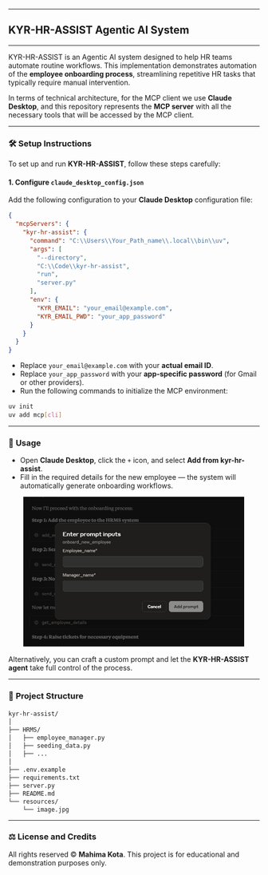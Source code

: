 
---

## **KYR-HR-ASSIST Agentic AI System**

---

KYR-HR-ASSIST is an Agentic AI system designed to help HR teams automate routine workflows.
This implementation demonstrates automation of the **employee onboarding process**, streamlining repetitive HR tasks that typically require manual intervention.

In terms of technical architecture, for the MCP client we use **Claude Desktop**, and this repository represents the **MCP server** with all the necessary tools that will be accessed by the MCP client.

---

### 🛠️ **Setup Instructions**

To set up and run **KYR-HR-ASSIST**, follow these steps carefully:

#### 1. Configure `claude_desktop_config.json`

Add the following configuration to your **Claude Desktop** configuration file:

```json
{
  "mcpServers": {
    "kyr-hr-assist": {
      "command": "C:\\Users\\Your_Path_name\\.local\\bin\\uv",
      "args": [
        "--directory",
        "C:\\Code\\kyr-hr-assist",
        "run",
        "server.py"
      ],
      "env": {
        "KYR_EMAIL": "your_email@example.com",
        "KYR_EMAIL_PWD": "your_app_password"
      }
    }
  }
}
```

* Replace `your_email@example.com` with your **actual email ID**.
* Replace `your_app_password` with your **app-specific password** (for Gmail or other providers).
* Run the following commands to initialize the MCP environment:

```bash
uv init
uv add mcp[cli]
```

---

### 🚀 **Usage**

* Open **Claude Desktop**, click the `+` icon, and select **Add from kyr-hr-assist**.
* Fill in the required details for the new employee — the system will automatically generate onboarding workflows.

<img src="resources\\image.jpg" alt="Claude desktop prompt with fields" style="width:auto;height:300px;padding-left:30px">

Alternatively, you can craft a custom prompt and let the **KYR-HR-ASSIST agent** take full control of the process.

---

### 📘 **Project Structure**

```
kyr-hr-assist/
│
├── HRMS/
│   ├── employee_manager.py
│   ├── seeding_data.py
│   ├── ...
│
├── .env.example
├── requirements.txt
├── server.py
├── README.md
└── resources/
    └── image.jpg
```

---

### ⚖️ **License and Credits**

All rights reserved © **Mahima Kota**.
This project is for educational and demonstration purposes only.

